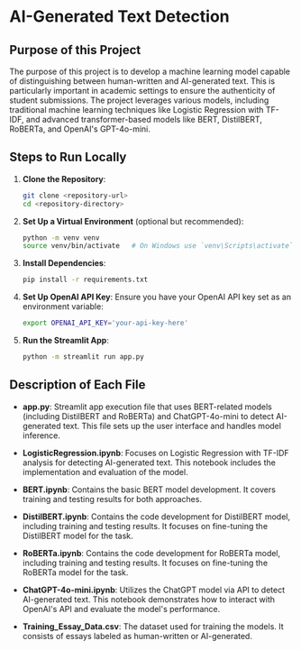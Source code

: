 # AI-Generated Text Detection

## Purpose of this Project

The purpose of this project is to develop a machine learning model capable of distinguishing between human-written and AI-generated text. This is particularly important in academic settings to ensure the authenticity of student submissions. The project leverages various models, including traditional machine learning techniques like Logistic Regression with TF-IDF, and advanced transformer-based models like BERT, DistilBERT, RoBERTa, and OpenAI's GPT-4o-mini.

## Steps to Run Locally

1. **Clone the Repository**:
    ```bash
    git clone <repository-url>
    cd <repository-directory>
    ```

2. **Set Up a Virtual Environment** (optional but recommended):
    ```bash
    python -m venv venv
    source venv/bin/activate   # On Windows use `venv\Scripts\activate`
    ```

3. **Install Dependencies**:
    ```bash
    pip install -r requirements.txt
    ```

4. **Set Up OpenAI API Key**:
    Ensure you have your OpenAI API key set as an environment variable:
    ```bash
    export OPENAI_API_KEY='your-api-key-here'
    ```

5. **Run the Streamlit App**:
    ```bash
    python -m streamlit run app.py
    ```

## Description of Each File

- **app.py**: Streamlit app execution file that uses BERT-related models (including DistilBERT and RoBERTa) and ChatGPT-4o-mini to detect AI-generated text. This file sets up the user interface and handles model inference.

- **LogisticRegression.ipynb**: Focuses on Logistic Regression with TF-IDF analysis for detecting AI-generated text. This notebook includes the implementation and evaluation of the model.

- **BERT.ipynb**: Contains the basic BERT model development. It covers training and testing results for both approaches.

- **DistilBERT.ipynb**: Contains the code development for DistilBERT model, including training and testing results. It focuses on fine-tuning the DistilBERT model for the task.

- **RoBERTa.ipynb**: Contains the code development for RoBERTa model, including training and testing results. It focuses on fine-tuning the RoBERTa model for the task.

- **ChatGPT-4o-mini.ipynb**: Utilizes the ChatGPT model via API to detect AI-generated text. This notebook demonstrates how to interact with OpenAI's API and evaluate the model's performance.

- **Training_Essay_Data.csv**: The dataset used for training the models. It consists of essays labeled as human-written or AI-generated.

